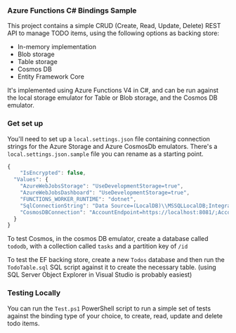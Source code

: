 ### Azure Functions C# Bindings Sample

This project contains a simple CRUD (Create, Read, Update, Delete) REST API to manage TODO items, using the following options as backing store:

- In-memory implementation
- Blob storage
- Table storage
- Cosmos DB
- Entity Framework Core

It's implemented using Azure Functions V4 in C#, and can be run against the local storage emulator for Table or Blob storage, and the Cosmos DB emulator.

### Get set up

You'll need to set up a `local.settings.json` file containing connection strings for the Azure Storage and Azure CosmosDb emulators. There's a `local.settings.json.sample` file you can rename as a starting point.

```js
{
    "IsEncrypted": false,
  "Values": {
    "AzureWebJobsStorage": "UseDevelopmentStorage=true",
    "AzureWebJobsDashboard": "UseDevelopmentStorage=true",
    "FUNCTIONS_WORKER_RUNTIME": "dotnet",
    "SqlConnectionString": "Data Source=(LocalDB)\\MSSQLLocalDB;Integrated Security=true;Database=Todos",
    "CosmosDBConnection": "AccountEndpoint=https://localhost:8081/;AccountKey=C2y6yDjf5/R+ob0N8A7Cgv30VRDJIWEHLM+4QDU5DE2nQ9nDuVTqobD4b8mGGyPMbIZnqyMsEcaGQy67XIw/Jw=="
  }
}
```

To test Cosmos, in the cosmos DB emulator, create a database called `tododb`, with a collection called `tasks` and a partition key of `/id`

To test the EF backing store, create a new `Todos` database and then run the `TodoTable.sql` SQL script against it to create the necessary table. (using SQL Server Object Explorer in Visual Studio is probably easiest)

### Testing Locally

You can run the `Test.ps1` PowerShell script to run a simple set of tests against the binding type of your choice, to create, read, update and delete todo items.

